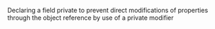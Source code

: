 Declaring a field private to prevent direct modifications of properties through the object reference by use of a private modifier